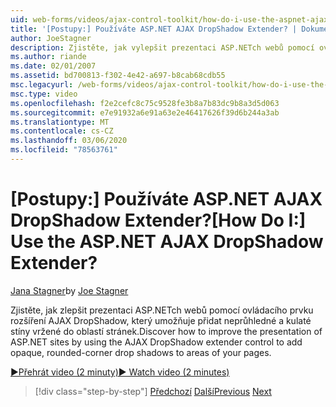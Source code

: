 ```yaml
---
uid: web-forms/videos/ajax-control-toolkit/how-do-i-use-the-aspnet-ajax-dropshadow-extender
title: '[Postupy:] Používáte ASP.NET AJAX DropShadow Extender? | Dokumenty Microsoft'
author: JoeStagner
description: Zjistěte, jak vylepšit prezentaci ASP.NETch webů pomocí ovládacího prvku rozšíření AJAX DropShadow, který umožňuje přidat neprůhledné a kulaté stíny vrženého rohu do oblastí o...
ms.author: riande
ms.date: 02/01/2007
ms.assetid: bd700813-f302-4e42-a697-b8cab68cdb55
msc.legacyurl: /web-forms/videos/ajax-control-toolkit/how-do-i-use-the-aspnet-ajax-dropshadow-extender
msc.type: video
ms.openlocfilehash: f2e2cefc8c75c9528fe3b8a7b83dc9b8a3d5d063
ms.sourcegitcommit: e7e91932a6e91a63e2e46417626f39d6b244a3ab
ms.translationtype: MT
ms.contentlocale: cs-CZ
ms.lasthandoff: 03/06/2020
ms.locfileid: "78563761"
---
```

# <a name="how-do-i-use-the-aspnet-ajax-dropshadow-extender"></a><span data-ttu-id="777b5-104">[Postupy:] Používáte ASP.NET AJAX DropShadow Extender?</span><span class="sxs-lookup"><span data-stu-id="777b5-104">[How Do I:] Use the ASP.NET AJAX DropShadow Extender?</span></span>

<span data-ttu-id="777b5-105">[Jana Stagner](https://github.com/JoeStagner)</span><span class="sxs-lookup"><span data-stu-id="777b5-105">by [Joe Stagner](https://github.com/JoeStagner)</span></span>

<span data-ttu-id="777b5-106">Zjistěte, jak zlepšit prezentaci ASP.NETch webů pomocí ovládacího prvku rozšíření AJAX DropShadow, který umožňuje přidat neprůhledné a kulaté stíny vržené do oblastí stránek.</span><span class="sxs-lookup"><span data-stu-id="777b5-106">Discover how to improve the presentation of ASP.NET sites by using the AJAX DropShadow extender control to add opaque, rounded-corner drop shadows to areas of your pages.</span></span>

[<span data-ttu-id="777b5-107">&#9654;Přehrát video (2 minuty)</span><span class="sxs-lookup"><span data-stu-id="777b5-107">&#9654; Watch video (2 minutes)</span></span>](https://channel9.msdn.com/Blogs/ASP-NET-Site-Videos/how-do-i-use-the-aspnet-ajax-dropshadow-extender)

> [!div class="step-by-step"]
> <span data-ttu-id="777b5-108">[Předchozí](how-do-i-use-the-aspnet-ajax-togglebutton-extender.md)
> [Další](how-do-i-use-the-aspnet-ajax-passwordstrength-extender.md)</span><span class="sxs-lookup"><span data-stu-id="777b5-108">[Previous](how-do-i-use-the-aspnet-ajax-togglebutton-extender.md)
[Next](how-do-i-use-the-aspnet-ajax-passwordstrength-extender.md)</span></span>
